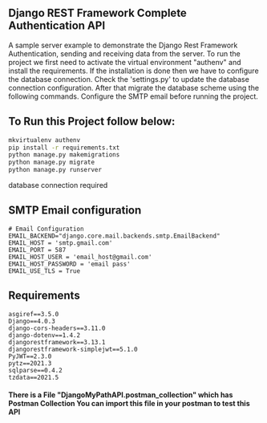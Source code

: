 ## Django REST Framework Complete Authentication API

A sample server example to demonstrate the Django Rest Framework Authentication, sending and receiving data from the server. To run the project we first need to activate the virtual environment "authenv" and install the requirements. If the installation is done then we have to configure the database connection. Check the 'settings.py' to update the database connection configuration. After that migrate the database scheme using the following commands. Configure the SMTP email before running the project.


## To Run this Project follow below:

```bash
mkvirtualenv authenv
pip install -r requirements.txt
python manage.py makemigrations
python manage.py migrate
python manage.py runserver
```

database connection required

## SMTP Email configuration
```
# Email Configuration
EMAIL_BACKEND="django.core.mail.backends.smtp.EmailBackend"
EMAIL_HOST = 'smtp.gmail.com'
EMAIL_PORT = 587
EMAIL_HOST_USER = 'email_host@gmail.com'
EMAIL_HOST_PASSWORD = 'email pass'
EMAIL_USE_TLS = True
```


## Requirements
```
asgiref==3.5.0
Django==4.0.3
django-cors-headers==3.11.0
django-dotenv==1.4.2
djangorestframework==3.13.1
djangorestframework-simplejwt==5.1.0
PyJWT==2.3.0
pytz==2021.3
sqlparse==0.4.2
tzdata==2021.5
```

#### There is a File "DjangoMyPathAPI.postman_collection" which has Postman Collection You can import this file in your postman to test this API

